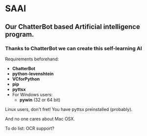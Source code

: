 # SAAI
## Our ChatterBot based Artificial intelligence program.
### Thanks to ChatterBot we can create this self-learning AI

Requirements beforehand:
- **ChatterBot**
- **python-levenshtein**
- **VCforPython**
- **pip**
- **pyttsx**
- For Windows users:
  - **pywin** (32 or 64 bit)

Linux users, don't fret! You have pyttsx preinstalled (probably).

And no one cares about Mac OSX.

To do list:
    OCR support?
